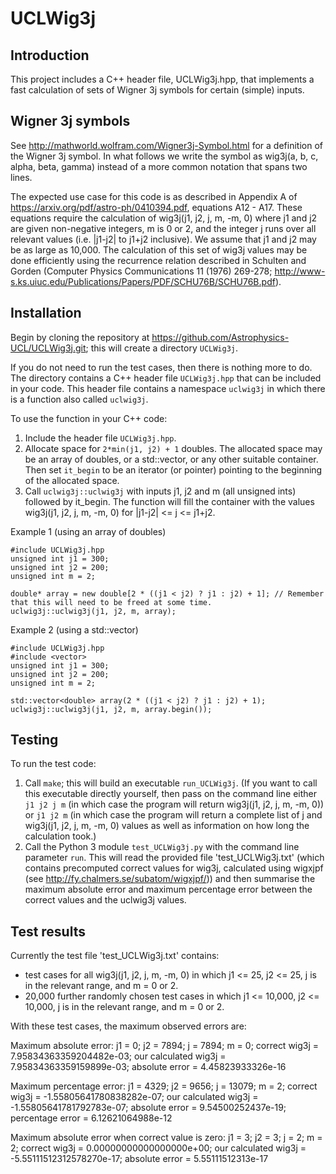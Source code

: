 # UCLWig3j

## Introduction

This project includes a C++ header file, UCLWig3j.hpp, that implements a fast calculation of sets of Wigner 3j symbols for certain (simple) inputs.

## Wigner 3j symbols

See http://mathworld.wolfram.com/Wigner3j-Symbol.html for a definition of the Wigner 3j symbol. In what follows we write the symbol as wig3j(a, b, c, alpha, beta, gamma) instead of a more common notation that spans two lines.

The expected use case for this code is as described in Appendix A of https://arxiv.org/pdf/astro-ph/0410394.pdf, equations A12 - A17. These equations require the calculation of wig3j(j1, j2, j, m, -m, 0) where j1 and j2 are given non-negative integers, m is 0 or 2, and the integer j runs over all relevant values (i.e. |j1-j2| to j1+j2 inclusive). We assume that j1 and j2 may be as large as 10,000. The calculation of this set of wig3j values may be done efficiently using the recurrence relation described in Schulten and Gorden (Computer Physics Communications 11 (1976) 269-278; http://www-s.ks.uiuc.edu/Publications/Papers/PDF/SCHU76B/SCHU76B.pdf).

## Installation

Begin by cloning the repository at https://github.com/Astrophysics-UCL/UCLWig3j.git; this will create a directory `UCLWig3j`.

If you do not need to run the test cases, then there is nothing more to do. The directory contains a C++ header file `UCLWig3j.hpp` that can be included in your code. This header file contains a namespace `uclwig3j` in which there is a function also called `uclwig3j`.

To use the function in your C++ code:
1. Include the header file `UCLWig3j.hpp`.
1. Allocate space for `2*min(j1, j2) + 1` doubles. The allocated space may be an array of doubles, or a std::vector<double>, or any other suitable container. Then set `it_begin` to be an iterator (or pointer) pointing to the beginning of the allocated space.
1. Call `uclwig3j::uclwig3j` with inputs j1, j2 and m (all unsigned ints) followed by it_begin. The function will fill the container with the values wig3j(j1, j2, j, m, -m, 0) for |j1-j2| <= j <= j1+j2.

Example 1 (using an array of doubles)

```
#include UCLWig3j.hpp
unsigned int j1 = 300;
unsigned int j2 = 200;
unsigned int m = 2;

double* array = new double[2 * ((j1 < j2) ? j1 : j2) + 1]; // Remember that this will need to be freed at some time.
uclwig3j::uclwig3j(j1, j2, m, array);
```

Example 2 (using a std::vector)
```
#include UCLWig3j.hpp
#include <vector>
unsigned int j1 = 300;
unsigned int j2 = 200;
unsigned int m = 2;

std::vector<double> array(2 * ((j1 < j2) ? j1 : j2) + 1);
uclwig3j::uclwig3j(j1, j2, m, array.begin());
```

## Testing

To run the test code:
1. Call `make`; this will build an executable `run_UCLWig3j`. (If you want to call this executable directly yourself, then pass on the command line either `j1 j2 j m` (in which case the program will return wig3j(j1, j2, j, m, -m, 0)) or `j1 j2 m` (in which case the program will return a complete list of j and wig3j(j1, j2, j, m, -m, 0) values as well as information on how long the calculation took.)
2. Call the Python 3 module `test_UCLWig3j.py` with the command line parameter `run`. This will read the provided file 'test_UCLWig3j.txt' (which contains precomputed correct values for wig3j, calculated using wigxjpf (see http://fy.chalmers.se/subatom/wigxjpf/)) and then summarise the maximum absolute error and maximum percentage error between the correct values and the uclwig3j values.

## Test results

Currently the test file 'test_UCLWig3j.txt' contains:
* test cases for all wig3j(j1, j2, j, m, -m, 0) in which j1 <= 25, j2 <= 25, j is in the relevant range, and m = 0 or 2. 
* 20,000 further randomly chosen test cases in which j1 <= 10,000, j2 <= 10,000, j is in the relevant range, and m = 0 or 2.

With these test cases, the maximum observed errors are:

Maximum absolute error:
j1 = 0; j2 = 7894; j = 7894; m = 0; correct wig3j = 7.95834363359204482e-03; our calculated wig3j = 7.95834363359159899e-03; absolute error = 4.45823933326e-16

Maximum percentage error:
j1 = 4329; j2 = 9656; j = 13079; m = 2; correct wig3j = -1.55805641780838282e-07; our calculated wig3j = -1.55805641781792783e-07; absolute error = 9.54500252437e-19; percentage error = 6.12621064988e-12

Maximum absolute error when correct value is zero:
j1 = 3; j2 = 3; j = 2; m = 2; correct wig3j = 0.00000000000000000e+00; our calculated wig3j = -5.55111512312578270e-17; absolute error = 5.55111512313e-17
